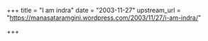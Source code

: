 +++
title = "I am indra"
date = "2003-11-27"
upstream_url = "https://manasataramgini.wordpress.com/2003/11/27/i-am-indra/"

+++
<div class="js_include" url="/english/pause-heavy-verse/hindu/MT/2003-11-27_i-am-indra/"  newLevelForH1="5" includeTitle="false"> </div>  


